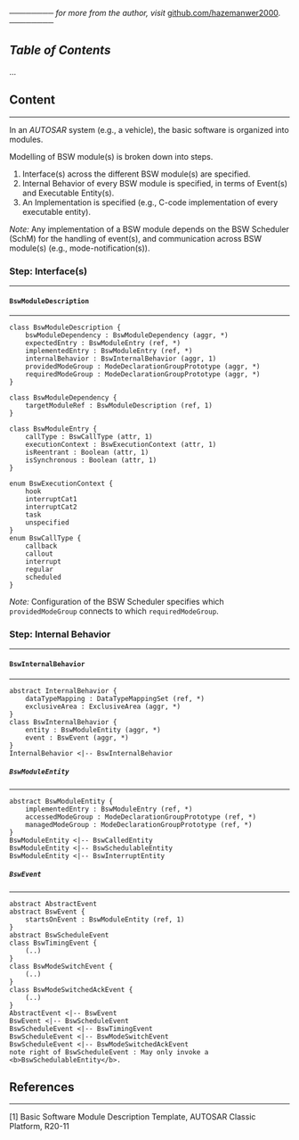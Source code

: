 ──────── *for more from the author, visit* [github.com/hazemanwer2000](https://github.com/hazemanwer2000). ────────
## *Table of Contents*
...
## Content
---
In an *AUTOSAR* system (e.g., a vehicle), the basic software is organized into modules.

Modelling of BSW module(s) is broken down into steps.
1. Interface(s) across the different BSW module(s) are specified.
2. Internal Behavior of every BSW module is specified, in terms of Event(s) and Executable Entity(s).
3. An Implementation is specified (e.g., C-code implementation of every executable entity).

*Note:* Any implementation of a BSW module depends on the BSW Scheduler (SchM) for the handling of event(s), and communication across BSW module(s) (e.g., mode-notification(s)).
### Step: Interface(s)
---
#### `BswModuleDescription`
---
```plantuml
class BswModuleDescription {
	bswModuleDependency : BswModuleDependency (aggr, *)
	expectedEntry : BswModuleEntry (ref, *)
	implementedEntry : BswModuleEntry (ref, *)
	internalBehavior : BswInternalBehavior (aggr, 1)
	providedModeGroup : ModeDeclarationGroupPrototype (aggr, *)
	requiredModeGroup : ModeDeclarationGroupPrototype (aggr, *)
}
```

```plantuml
class BswModuleDependency {
	targetModuleRef : BswModuleDescription (ref, 1)
}
```

```plantuml
class BswModuleEntry {
	callType : BswCallType (attr, 1)
	executionContext : BswExecutionContext (attr, 1)
	isReentrant : Boolean (attr, 1)
	isSynchronous : Boolean (attr, 1)
}
```

```plantuml
enum BswExecutionContext {
	hook
	interruptCat1
	interruptCat2
	task
	unspecified
}
enum BswCallType {
	callback
	callout
	interrupt
	regular
	scheduled
}
```

*Note:* Configuration of the BSW Scheduler specifies which `providedModeGroup` connects to which `requiredModeGroup`.
### Step: Internal Behavior
---
#### `BswInternalBehavior`
---
```plantuml
abstract InternalBehavior {
	dataTypeMapping : DataTypeMappingSet (ref, *)
	exclusiveArea : ExclusiveArea (aggr, *)
}
class BswInternalBehavior {
	entity : BswModuleEntity (aggr, *)
	event : BswEvent (aggr, *)
}
InternalBehavior <|-- BswInternalBehavior
```
##### `BswModuleEntity`
---
```plantuml
abstract BswModuleEntity {
	implementedEntry : BswModuleEntry (ref, *)
	accessedModeGroup : ModeDeclarationGroupPrototype (ref, *)
	managedModeGroup : ModeDeclarationGroupPrototype (ref, *)
}
BswModuleEntity <|-- BswCalledEntity
BswModuleEntity <|-- BswSchedulableEntity
BswModuleEntity <|-- BswInterruptEntity
```
##### `BswEvent`
---
```plantuml
abstract AbstractEvent
abstract BswEvent {
	startsOnEvent : BswModuleEntity (ref, 1)
}
abstract BswScheduleEvent
class BswTimingEvent {
	(..)
}
class BswModeSwitchEvent {
	(..)
}
class BswModeSwitchedAckEvent {
	(..)
}
AbstractEvent <|-- BswEvent
BswEvent <|-- BswScheduleEvent
BswScheduleEvent <|-- BswTimingEvent
BswScheduleEvent <|-- BswModeSwitchEvent
BswScheduleEvent <|-- BswModeSwitchedAckEvent
note right of BswScheduleEvent : May only invoke a <b>BswSchedulableEntity</b>.
```
## References
---
[1] Basic Software Module Description Template, AUTOSAR Classic Platform, R20-11